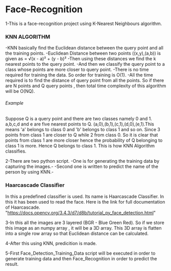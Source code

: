 # Face-Recognition
1-This is a face-recognition project using K-Nearest Neighbours algorithm.
### KNN ALGORITHM
-KNN basically find the Euclidean distance between the query point and all the training points.
-Euclidean Distance between two points ((x,y),(a,b)) is given as  = √(x - a)² + (y - b)²
-Then using these distances we find the k nearest points to the query point.
-And then we classify the query point to a class whose points are more closer to query point.
-There is no time required for training the data. So order for training is O(1).
-All the time required is to find the distance of query point from all the points. So if there are N points and Q query points , then total time complexity of this algorithm will be O(NQ).
###### Example
Suppose Q is a query point and there are two classes namely 0 and 1.
a,b,c,d and e are five nearest points to Q. (a,0),(b,1),(c,1),(d,0),(e,1).This means 'a' belongs to class 0 and 'b' belongs to class 1 and so on.
Since 3 points from class 1 are closer to Q while 2 from class 0. So it is clear that points from class 1 are more closer hence the probability of Q belonging to class 1 is more.
Hence Q belongs to class 1.
This is how KNN Algorithm classifies.

2-There are two python script.
-One is for generating the training data by capturing the images.-
-Second one is written to predict the name of the person by using KNN.-

### Haarcascade Classifier
In this a predefined classifier is used. Its name is Haarcascade Classifier. In this it has been used to read the face.
Here is the link for full documentation of Haarcascade.  "https://docs.opencv.org/3.4.3/d7/d8b/tutorial_py_face_detection.html"


3-In this all the images are 3 layered (BGR - Blue Green Red).  So if we store this image as an numpy array , it will be a 3D array.
  This 3D array is flatten into a single row array so that Euclidean distance can be calculated.
  
4-After this using KNN, predicition is made.

5-First Face_Detection_Training_Data script will be executed in order to generate training data and then Face_Recognition in order to predict the result.
